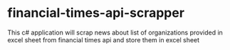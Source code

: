 # financial-times-api-scrapper
This c# application will scrap news about list of organizations provided in excel sheet from financial times api and store them in excel sheet
